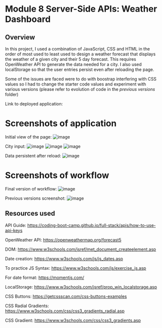 # Module 8 Server-Side APIs: Weather Dashboard

## Overview

In this project, I used a combination of JavaScript, CSS and HTML in the order of most used to least used to design a weather forecast that displays the weather of a given city and their 5 day forecast. This requires OpenWeather API to generate the data needed for a city. I also used localStorage so that the user entries persist even after reloading the page.

Some of the issues are faced were to do with boostrap interfering with CSS values so I had to change the starter code values and experiment with various versions  (please refer to evolution of code in the *previous versions* folder)

Link to deployed application: 
 

# Screenshots of application
Initial view of the page:
![image](https://user-images.githubusercontent.com/119903128/225506424-f7f1d4fc-e0ea-43b9-bdfb-ed53b1ab0ae6.png)

City input:
![image](https://user-images.githubusercontent.com/119903128/225507115-70da1ad9-e36e-4b09-b4cb-e83caa9643cd.png)
![image](https://user-images.githubusercontent.com/119903128/225507275-4b06e91d-8e07-432c-8a1e-42599df63ba4.png)
![image](https://user-images.githubusercontent.com/119903128/225507347-1795e4df-4bed-434c-ad53-cf66d237ed45.png)

Data persistent after reload:
![image](https://user-images.githubusercontent.com/119903128/225507850-698be7f4-5b58-4bac-9abf-f173bc4a2714.png)

# Screenshots of workflow

Final version of workflow:
![image](https://user-images.githubusercontent.com/119903128/225506591-21246553-1cae-40cd-b054-64cdc78af708.png)


Previous versions screenshot:
![image](https://user-images.githubusercontent.com/119903128/225506818-29a1fd25-e414-4098-95f1-3e1bfcd66e64.png)


## Resources used

API Guide: https://coding-boot-camp.github.io/full-stack/apis/how-to-use-api-keys

OpenWeather API: https://openweathermap.org/forecast5

DOM: https://www.w3schools.com/jsref/met_document_createelement.asp

Date creation: https://www.w3schools.com/js/js_dates.asp

To practice JS Syntax: https://www.w3schools.com/js/exercise_js.asp

For date format: https://momentjs.com/

LocalStorage: https://www.w3schools.com/jsref/prop_win_localstorage.asp

CSS Buttons: https://getcssscan.com/css-buttons-examples

CSS Radial Gradients: https://www.w3schools.com/css/css3_gradients_radial.asp

CSS Gradient: https://www.w3schools.com/css/css3_gradients.asp
